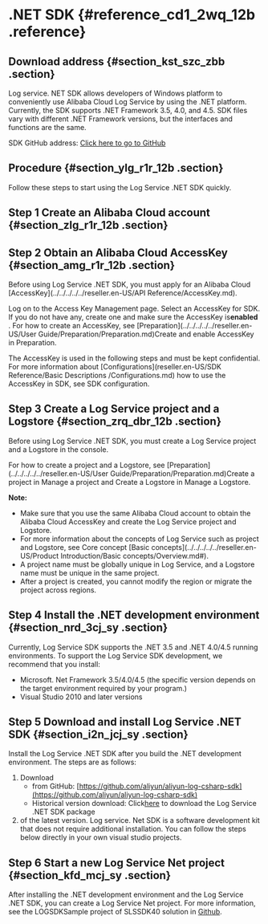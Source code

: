 # .NET SDK {#reference_cd1_2wq_12b .reference}

## Download address {#section_kst_szc_zbb .section}

Log service. NET SDK allows developers of Windows platform to conveniently use Alibaba Cloud Log Service by using the .NET platform. Currently, the SDK supports .NET Framework 3.5, 4.0, and 4.5. SDK files vary with different .NET Framework versions, but the interfaces and functions are the same.

SDK GitHub address: [Click here to go to GitHub](https://github.com/aliyun/aliyun-log-csharp-sdk)

## Procedure {#section_ylg_r1r_12b .section}

Follow these steps to start using the Log Service .NET SDK quickly.

## Step 1 Create an Alibaba Cloud account {#section_zlg_r1r_12b .section}

## Step 2 Obtain an Alibaba Cloud AccessKey {#section_amg_r1r_12b .section}

Before using Log Service .NET SDK, you must apply for an Alibaba Cloud [AccessKey](../../../../../reseller.en-US/API Reference/AccessKey.md).

Log on to the Access Key Management page. Select an AccessKey for SDK. If you do not have any, create one and make sure the AccessKey is**enabled** . For how to create an AccessKey, see [Preparation](../../../../../reseller.en-US/User Guide/Preparation/Preparation.md)Create and enable AccessKey in Preparation.

The AccessKey is used in the following steps and must be kept confidential. For more information about [Configurations](reseller.en-US/SDK Reference/Basic Descriptions /Configurations.md) how to use the AccessKey in SDK, see SDK configuration.

## Step 3 Create a Log Service project and a Logstore {#section_zrq_dbr_12b .section}

Before using Log Service .NET SDK, you must create a Log Service project and a Logstore in the console.

For how to create a project and a Logstore, see [Preparation](../../../../../reseller.en-US/User Guide/Preparation/Preparation.md)Create a project in Manage a project and Create a Logstore in Manage a Logstore.

**Note:** 

-   Make sure that you use the same Alibaba Cloud account to obtain the Alibaba Cloud AccessKey and create the Log Service project and Logstore.
-   For more information about the concepts of Log Service such as project and Logstore, see Core concept [Basic concepts](../../../../../reseller.en-US/Product Introduction/Basic concepts/Overview.md#).
-   A project name must be globally unique in Log Service, and a Logstore name must be unique in the same project.
-   After a project is created, you cannot modify the region or migrate the project across regions.

## Step 4 Install the .NET development environment {#section_nrd_3cj_sy .section}

Currently, Log Service SDK supports the .NET 3.5 and .NET 4.0/4.5 running environments. To support the Log Service SDK development, we recommend that you install:

-   Microsoft. Net Framework 3.5/4.0/4.5 \(the specific version depends on the target environment required by your program.\)
-   Visual Studio 2010 and later versions

## Step 5 Download and install Log Service .NET SDK {#section_i2n_jcj_sy .section}

Install the Log Service .NET SDK after you build the .NET development environment. The steps are as follows:

1.  Download
    -   from GitHub: [https://github.com/aliyun/aliyun-log-csharp-sdk](https://github.com/aliyun/aliyun-log-csharp-sdk)
    -   Historical version download: Click[here](http://imgs-storage.cdn.aliyuncs.com/help/sls/aliyun-sls-sdk-dotnet-0.4.1.zip) to download the Log Service .NET SDK package
2.  of the latest version. Log service. Net SDK is a software development kit that does not require additional installation. You can follow the steps below directly in your own visual studio projects.

## Step 6 Start a new Log Service Net project {#section_kfd_mcj_sy .section}

After installing the .NET development environment and the Log Service .NET SDK, you can create a Log Service Net project. For more information, see the LOGSDKSample project of SLSSDK40 solution in [Github](https://github.com/aliyun/aliyun-log-csharp-sdk).

